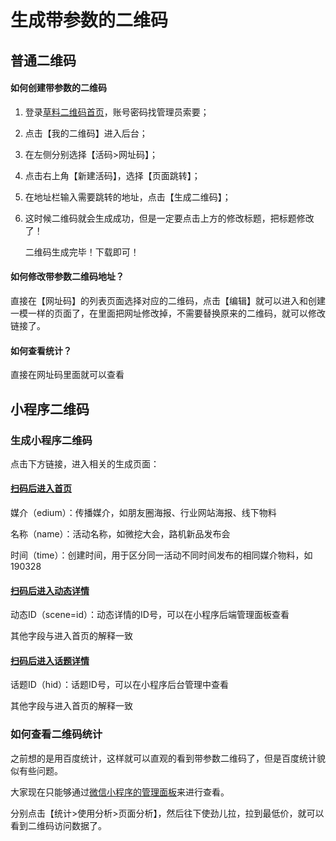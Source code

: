 # 生成带参数的二维码
## 普通二维码

#### 如何创建带参数的二维码

1. 登录[草料二维码首页](https://cli.im/)，账号密码找管理员索要；

2. 点击【我的二维码】进入后台；

3. 在左侧分别选择【活码>网址码】；

4. 点击右上角【新建活码】，选择【页面跳转】；

5. 在地址栏输入需要跳转的地址，点击【生成二维码】；

6. 这时候二维码就会生成成功，但是一定要点击上方的修改标题，把标题修改了！

   二维码生成完毕！下载即可！

#### 如何修改带参数二维码地址？

直接在【网址码】的列表页面选择对应的二维码，点击【编辑】就可以进入和创建一模一样的页面了，在里面把网址修改掉，不需要替换原来的二维码，就可以修改链接了。

#### 如何查看统计？

直接在网址码里面就可以查看

## 小程序二维码

### 生成小程序二维码

点击下方链接，进入相关的生成页面：

#### [扫码后进入首页](http://cli.im/mina/qrcode/?tpl_id=23879&time=1566895535&publickey=4fbe1862abbfd829d92155157ed1454a)

媒介（edium）：传播媒介，如朋友圈海报、行业网站海报、线下物料

名称（name）：活动名称，如微挖大会，路机新品发布会

时间（time）：创建时间，用于区分同一活动不同时间发布的相同媒介物料，如190328

#### [扫码后进入动态详情](http://cli.im/mina/qrcode/?tpl_id=23880&time=1566895573&publickey=412870c37a87cf8baa269618adde8133)

动态ID（scene=id）：动态详情的ID号，可以在小程序后端管理面板查看

其他字段与进入首页的解释一致

#### [扫码后进入话题详情](http://cli.im/mina/qrcode/?tpl_id=24590&time=1566895589&publickey=5425f2f1a4b3a80104bcde17f352ec04)

话题ID（hid）：话题ID号，可以在小程序后台管理中查看

其他字段与进入首页的解释一致

### 如何查看二维码统计

之前想的是用百度统计，这样就可以直观的看到带参数二维码了，但是百度统计貌似有些问题。

大家现在只能够通过[微信小程序的管理面板](https://mp.weixin.qq.com/)来进行查看。

分别点击【统计>使用分析>页面分析】，然后往下使劲儿拉，拉到最低价，就可以看到二维码访问数据了。